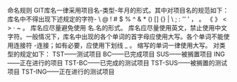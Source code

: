 命名规则
GIT库名一律采用项目名-类型-年月的形式。其中对项目名的规范如下：
库名中不得出现下述规定的字符- \ @ ! # $ % ^ & * () [] {} | \ ; : '' ’ ， 。 《 》 < > · ~ 。
库名应尽量避免使用 名.名的形式。
库名应尽量使用英文，禁止使用中文字符。一般情况下，库名中出现的各个单词的首字母应使用大写。各个单词不能使用连接符 -连接；如有必要，应使用下划线 _ 。
缩写的单词一律使用大写。
对类型的规定如下：
TST——测试项目
BC——已完成项目
SUS——被搁置项目
ING——正在进行的项目
TST-BC——已完成的测试项目
TST-SUS——被搁置的测试项目
TST-ING——正在进行的测试项目